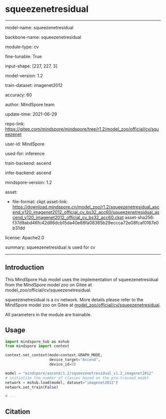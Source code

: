 # squeezenetresidual

---

model-name: squeezenetresidual

backbone-name: squeezenetresidual

module-type: cv

fine-tunable: True

input-shape: [227, 227, 3]

model-version: 1.2

train-dataset: imagenet2012

accuracy: 60

author: MindSpore team

update-time: 2021-06-29

repo-link: <https://gitee.com/mindspore/mindspore/tree/r1.2/model_zoo/official/cv/squeezenet>

user-id: MindSpore

used-for: inference

train-backend: ascend

infer-backend: ascend

mindspore-version: 1.2

asset:

-
    file-format: ckpt
    asset-link: <https://download.mindspore.cn/model_zoo/r1.2/squeezenetresidual_ascend_v120_imagenet2012_official_cv_bs32_acc60/squeezenetresidual_ascend_v120_imagenet2012_official_cv_bs32_acc60.ckpt>
    asset-sha256: f37d9abd46fc42d86dcb15da40e88fa08365b29eccca72e08fcaf0167e0b31dd

license: Apache2.0

summary: squeezenetresidual is used for cv

---

## Introduction

This MindSpore Hub model uses the implementation of squeezenetresidual from the MindSpore model zoo on Gitee at model_zoo/official/cv/squeezenetresidual.

squeezenetresidual is a cv network. More details please refer to the MindSpore model zoo on Gitee at [model_zoo/official/cv/squeezenetresidual](https://gitee.com/mindspore/mindspore/blob/r1.2/model_zoo/official/cv/squeezenet/README.md).

All parameters in the module are trainable.

## Usage

```python
import mindspore_hub as mshub
from mindspore import context

context.set_context(mode=context.GRAPH_MODE,
                    device_target="Ascend",
                    device_id=0)

model = "mindspore/ascend/1.2/squeezenetresidual_v1.2_imagenet2012"
# initialize the number of classes based on the pre-trained model
network = mshub.load(model, dataset="imagenet2012")
network.set_train(False)

# ...
```

## Citation

